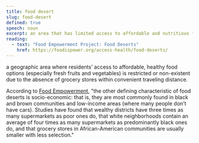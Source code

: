 ```yaml
---
title: food desert
slug: food-desert
defined: true
speech: noun
excerpt: an area that has limited access to affordable and nutritious food
reading:
  - text: "Food Empowerment Project: Food Deserts"
    href: https://foodispower.org/access-health/food-deserts/
---
```


a geographic area where residents’ access to affordable, healthy food options (especially fresh fruits and vegetables) is restricted or non-existent due to the absence of grocery stores within convenient traveling distance.

According to [Food Empowerment](https://foodispower.org/access-health/food-deserts/), "the other defining characteristic of food deserts is socio-economic: that is, they are most commonly found in black and brown communities and low-income areas (where many people don’t have cars). Studies have found that wealthy districts have three times as many supermarkets as poor ones do, that white neighborhoods contain an average of four times as many supermarkets as predominantly black ones do, and that grocery stores in African-American communities are usually smaller with less selection."
